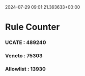 2024-07-29 09:01:21.393633+00:00
# Rule Counter 
 ### UCATE : 489240

 ### Veneto : 75303

 ### Allowlist : 13930